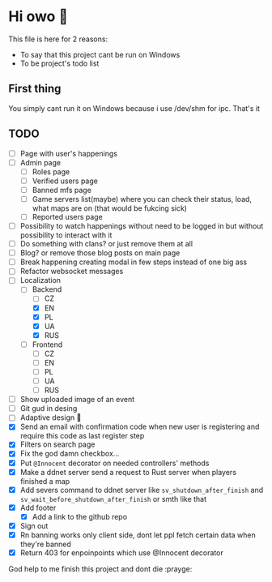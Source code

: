 # Hi owo 👋

This file is here for 2 reasons:
- To say that this project cant be run on Windows
- To be project's todo list

## First thing
You simply cant run it on Windows because i use /dev/shm for ipc. That's it

## TODO
- [ ] Page with user's happenings
- [ ] Admin page
    - [ ] Roles page
    - [ ] Verified users page
    - [ ] Banned mfs page
    - [ ] Game servers list(maybe) where you can check their status, load, what maps are on (that would be fukcing sick)
    - [ ] Reported users page
- [ ] Possibility to watch happenings without need to be logged in but without possibility to interact with it
- [ ] Do something with clans? or just remove them at all
- [ ] Blog? or remove those blog posts on main page
- [ ] Break happening creating modal in few steps instead of one big ass
- [ ] Refactor websocket messages
- [ ] Localization
    - [ ] Backend
        - [ ] CZ
        - [x] EN
        - [x] PL
        - [x] UA
        - [x] RUS
    - [ ] Frontend
        - [ ] CZ
        - [ ] EN
        - [ ] PL
        - [ ] UA
        - [ ] RUS
- [ ] Show uploaded image of an event
- [ ] Git gud in desing
- [ ] Adaptive design 🤮
- [x] Send an email with confirmation code when new user is registering and require this code as last register step
- [x] Filters on search page
- [x] Fix the god damn checkbox...
- [x] Put `@Innocent` decorator on needed controllers' methods
- [x] Make a ddnet server send a request to Rust server when players finished a map
- [x] Add severs command to ddnet server like `sv_shutdown_after_finish` and `sv_wait_before_shutdown_after_finish` or smth like that
- [x] Add footer
    - [x] Add a link to the github repo
- [x] Sign out
- [x] Rn banning works only client side, dont let ppl fetch certain data when they're banned
- [x] Return 403 for enpoinpoints which use @Innocent decorator

God help to me finish this project and dont die :prayge:
